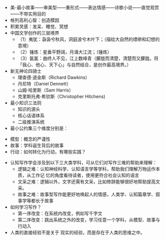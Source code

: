 * 美-最小故事——审美型——重形式——表达情感——诗歌小说——直觉观赏——不带实用目的
* 格列高利心智：创造模因
* 积累灵感：发呆、睡觉、冥想
* 中国文学创作的三层境界
  - （1）夷犹：袅袅兮秋风，洞庭波兮木叶下；（描绘大自然的缥缈和幻想的意境）
   - （2）锤炼：星垂平野阔，月涌大江流；（锤炼）
  - （3）氤氲：曲终人不见，江上数峰青（朦胧而清楚，清楚而又朦胧。将「我心、他心、天下心」与自然结合，是创作最高境界。）
* 新无神论四骑士   
   - 理查德·道金斯（Richard	Dawkins）
   - 丹尼特（Daniel	Dennett）
   - 山姆·哈里斯（Sam	Harris）
   - 克里斯托弗·希钦斯（Christopher	Hitchens)
* 最小知识三法则
  - 知识的源头
  - 核心话语体系
  - 二级推演系统
* 最小公约集三个维度分别是：
 - 模型：概念的严谨性
 - 故事：学科诞生背后的故事
 - 行动：如何转化为行动，有哪些实践？
* 认知写作学会涉及到以下三大类学科，可从它们对写作三难的帮助来理解：
  - 逻辑之难：认知神经科学、认知语言学等学科，帮助我们理解万物运作本质，从工作记
忆的角度看待读者，使用更符合社会认知的语言
  - 文采之难：逻辑以外，文字还需有文采，比如修辞能够很好地帮助提高文采。
  - 故事之难：故事型写作能更好地唤起人的情感，人类学、认知篇章学、叙事学等都长于故事
* 如何学习写作？
  - 第一序改变：在系统内改变，例如写千字文
  - 第二序改变：跳出系统之外的改变，学习任意一个学科，从模型、故事与行动入
* 人类的直接经验不是关于
现实的经验，而是存在于人类的思维之中。


